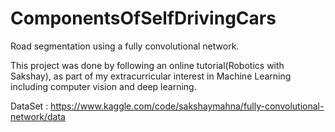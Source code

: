 # ComponentsOfSelfDrivingCars

Road segmentation using a fully convolutional network.

This project was done by following an online tutorial(Robotics with Sakshay), as part of my extracurricular interest in Machine Learning including computer vision and deep learning.

DataSet : https://www.kaggle.com/code/sakshaymahna/fully-convolutional-network/data
